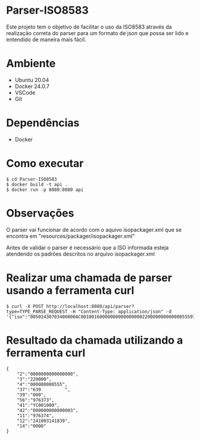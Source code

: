 # Parser-ISO8583
Este projeto tem o objetivo de facilitar o uso da ISO8583 através da realização correta do parser para um formato de json que possa ser lido e entendido de maneira mais fácil.

# Ambiente
- Ubuntu 20.04
- Docker 24.0.7
- VSCode
- Git


# Dependências
- Docker

# Como executar
```
$ cd Parser-ISO8583
$ docker build -t api .
$ docker run -p 8080:8080 api
```

# Observações

O parser vai funcionar de acordo com o aquivo isopackager.xml que se encontra em "resources/packager/isopackager.xml"

Antes de validar o parser é necessário que a ISO informada esteja atendendo os padrões descritos no arquivo isopackager.xml

# Realizar uma chamada de parser usando a ferramenta curl

```
$ curl -X POST http://localhost:8080/api/parser?type=TYPE_PARSE_REQUEST -H "Content-Type: application/json" -d '{"iso":"00501430703400000AC0010016000000000000000022000000000000055597637424100314183900003633392020202020202020200000594330303130303030303030303030303030303030303306976373"}'
```

# Resultado da chamada utilizando a ferramenta curl

```
{
    "2":"0000000000000000",
    "3":"220000",
    "4":"000000000555",
    "37":"639         ",
    "39":"000",
    "56":"976373",
    "41":"YC001000",
    "42":"000000000000003",
    "11":"976374",
    "12":"241003141839",
    "14":"0000"
}

```